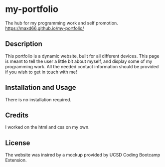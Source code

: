 # my-portfolio
The hub for my programming work and self promotion.
https://maxd66.github.io/my-portfolio/

## Description

This portfolio is a dynamic website, built for all different devices. This page is meant to tell the user a little bit about myself, and display some of my programming work. All the needed contact information should be provided if you wish to get in touch with me! 

## Installation and Usage

There is no installation required.

## Credits

I worked on the html and css on my own.

## License

The website was insired by a mockup provided by UCSD Coding Bootcamp Extension.
